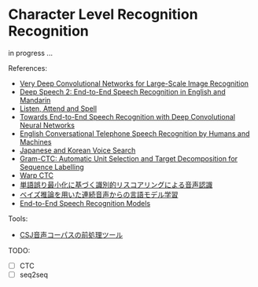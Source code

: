 # Character Level Recognition Recognition

in progress ...

References:
- [Very Deep Convolutional Networks for Large-Scale Image Recognition](https://arxiv.org/abs/1409.1556)
- [Deep Speech 2: End-to-End Speech Recognition in English and Mandarin](https://arxiv.org/abs/1512.02595)
- [Listen, Attend and Spell](https://arxiv.org/abs/1508.01211)
- [Towards End-to-End Speech Recognition with Deep Convolutional Neural Networks](https://arxiv.org/abs/1701.02720)
- [English Conversational Telephone Speech Recognition by Humans and Machines](https://arxiv.org/abs/1703.02136)
- [Japanese and Korean Voice Search](https://static.googleusercontent.com/media/research.google.com/ja//pubs/archive/37842.pdf)
- [Gram-CTC: Automatic Unit Selection and Target Decomposition for Sequence Labelling](https://arxiv.org/abs/1703.00096)
- [Warp CTC](https://github.com/baidu-research/warp-ctc)
- [単語誤り最小化に基づく識別的リスコアリングによる音声認識](https://www.nhk.or.jp/strl/publica/rd/rd131/PDF/P28-39.pdf)
- [ベイズ推論を用いた連続音声からの言語モデル学習](http://www.phontron.com/paper/neubig10slp82.pdf)
- [End-to-End Speech Recognition Models](http://repository.cmu.edu/cgi/viewcontent.cgi?article=1762&context=dissertations)

Tools:
- [CSJ音声コーパスの前処理ツール](https://github.com/musyoku/csj-preprocesser)

TODO:
- [ ] CTC
- [ ] seq2seq